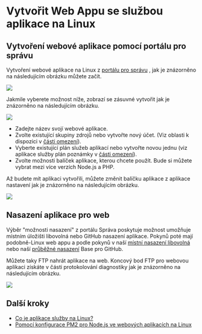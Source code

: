 <properties 
    pageTitle="Jak vytvořit Web Appu s aplikaci služby na Linux | Microsoft Azure" 
    description="Web pracovního postupu aplikace vytvoření aplikace služby na Linux." 
    keywords="Služba Azure aplikací v prohlížeči, linux, oss"
    services="app-service" 
    documentationCenter="" 
    authors="naziml" 
    manager="wpickett" 
    editor=""/>

<tags 
    ms.service="app-service" 
    ms.workload="na" 
    ms.tgt_pltfrm="na" 
    ms.devlang="na" 
    ms.topic="article" 
    ms.date="10/10/2016" 
    ms.author="naziml"/>

# <a name="create-a-web-app-with-app-service-on-linux"></a>Vytvořit Web Appu se službou aplikace na Linux

## <a name="using-the-management-portal-to-create-your-web-app"></a>Vytvoření webové aplikace pomocí portálu pro správu
Vytvoření webové aplikace na Linux z [portálu pro správu](https://portal.azure.com) , jak je znázorněno na následujícím obrázku můžete začít.

![][1]

Jakmile vyberete možnost níže, zobrazí se zásuvné vytvořit jak je znázorněno na následujícím obrázku. 

![][2]

-   Zadejte název svojí webové aplikace.
-   Zvolte existující skupiny zdrojů nebo vytvořte nový účet. (Viz oblasti k dispozici v [části omezení](./app-service-linux-intro.md)).
-   Vyberte existující plán služeb aplikací nebo vytvořte novou jednu (viz aplikace služby plán poznámky v [části omezení](./app-service-linux-intro.md)). 
-   Zvolte možnosti balíček aplikace, kterou chcete použít. Bude si můžete vybrat mezi více verzích Node.js a PHP. 

Až budete mít aplikaci vytvořili, můžete změnit balíčku aplikace z aplikace nastavení jak je znázorněno na následujícím obrázku.

![][3]

## <a name="deploying-your-web-app"></a>Nasazení aplikace pro web

Výběr "možnosti nasazení" z portálu Správa poskytuje možnost umožňuje místním úložišti libovolná nebo GitHub nasazení aplikace. Pokynů poté mají podobně-Linux web appu a podle pokynů v naší [místní nasazení libovolná](./app-service-deploy-local-git.md) nebo naší [průběžné nasazení](./app-service-continuous-deployment.md) Base pro GitHub.

Můžete taky FTP nahrát aplikace na web. Koncový bod FTP pro webovou aplikaci získáte v části protokolování diagnostiky jak je znázorněno na následujícím obrázku.

![][4]


## <a name="next-steps"></a>Další kroky ##

* [Co je aplikace služby na Linux?](./app-service-linux-intro.md)
* [Pomocí konfigurace PM2 pro Node.js ve webových aplikacích na Linux](./app-service-linux-using-nodejs-pm2.md)

<!--Image references-->
[1]: ./media/app-service-linux-how-to-create-a-web-app/top-level-create.png
[2]: ./media/app-service-linux-how-to-create-a-web-app/create-blade.png
[3]: ./media/app-service-linux-how-to-create-a-web-app/application-settings-change-stack.png
[4]: ./media/app-service-linux-how-to-create-a-web-app/diagnostic-logs-ftp.png
